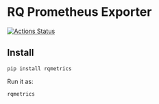 # RQ Prometheus Exporter

[![Actions Status](https://github.com/SwissDataScienceCenter/rq-prometheus-exporter/workflows/rqexport-tests/badge.svg)](https://github.com/SwissDataScienceCenter/rq-prometheus-exporter/actions)


## Install

```
pip install rqmetrics
```

Run it as:

```
rqmetrics
```
